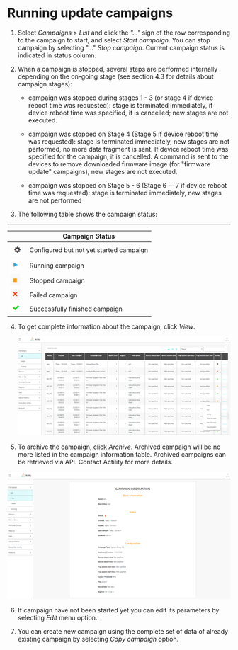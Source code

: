 # Running update campaigns

1.  Select *Campaigns \> List* and click the *"..."* sign of the row
    corresponding to the campaign to start, and select *Start campaign*. You can stop campaign by selecting "..." *Stop campaign*. Current campaign status is indicated in status column.

2.  When a campaign is stopped, several steps are performed internally
    depending on the on-going stage (see section 4.3 for details about
    campaign stages):

    -   campaign was stopped during stages 1 - 3 (or stage 4 if device
    reboot time was requested): stage is terminated immediately, if
    device reboot time was specified, it is cancelled; new stages are
    not executed.

    -   campaign was stopped on Stage 4 (Stage 5 if device reboot time was
    requested): stage is terminated immediately, new stages are not
    performed, no more data fragment is sent. If device reboot time was
    specified for the campaign, it is cancelled. A command is sent to
    the devices to remove downloaded firmware image (for "firmware
    update" campaigns), new stages are not executed.

    -   campaign was stopped on Stage 5 - 6 (Stage 6 -- 7 if device reboot
    time was requested): stage is terminated immediately, new stages are
    not performed

3.  The following table shows the campaign status:

-------------------------------------------------------------------------------------- -----------------------------------------

|                                                              | Campaign Status                         |
| ------------------------------------------------------------ | --------------------------------------- |
| ![](./images/image050.png) | Configured but not yet started campaign |
| ![](./images/image051.png) | Running campaign                        |
| ![](./images/image052.png) | Stopped campaign                        |
| ![](./images/image053.png) | Failed campaign                         |
| ![](./images/image054.png) | Successfully finished campaign          |

4. To get complete information about the campaign, click *View*.

   ![](./images/image055.png)

5. To archive the campaign, click *Archive*. Archived campaign will be
   no more listed in the campaign information table. Archived campaigns
   can be retrieved via API. Contact Actility for more details.

![](./images/image056.png)

6.  If campaign have not been started yet you can edit its parameters by
    selecting *Edit* menu option.

7.  You can create new campaign using the complete set of data of
    already existing campaign by selecting *Copy campaign* option.